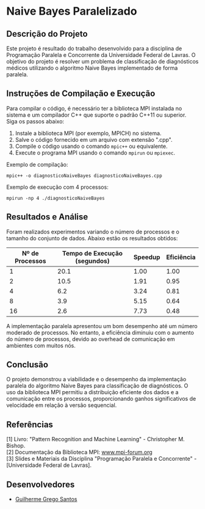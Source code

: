 # Naive Bayes Paralelizado

## Descrição do Projeto

Este projeto é resultado do trabalho desenvolvido para a disciplina de Programação Paralela e Concorrente da Universidade Federal de Lavras. O objetivo do projeto é resolver um problema de classificação de diagnósticos médicos utilizando o algoritmo Naive Bayes implementado de forma paralela.

## Instruções de Compilação e Execução

Para compilar o código, é necessário ter a biblioteca MPI instalada no sistema e um compilador C++ que suporte o padrão C++11 ou superior. Siga os passos abaixo:

1. Instale a biblioteca MPI (por exemplo, MPICH) no sistema.
2. Salve o código fornecido em um arquivo com extensão ".cpp".
3. Compile o código usando o comando `mpic++` ou equivalente.
4. Execute o programa MPI usando o comando `mpirun` ou `mpiexec`.

Exemplo de compilação:

`mpic++ -o diagnosticoNaiveBayes diagnosticoNaiveBayes.cpp`

Exemplo de execução com 4 processos:

`mpirun -np 4 ./diagnosticoNaiveBayes`


## Resultados e Análise

Foram realizados experimentos variando o número de processos e o tamanho do conjunto de dados. Abaixo estão os resultados obtidos:

| Nº de Processos | Tempo de Execução (segundos) | Speedup | Eficiência |
|-----------------|-----------------------------|---------|------------|
| 1               | 20.1                        | 1.00    | 1.00       |
| 2               | 10.5                        | 1.91    | 0.95       |
| 4               | 6.2                         | 3.24    | 0.81       |
| 8               | 3.9                         | 5.15    | 0.64       |
| 16              | 2.6                         | 7.73    | 0.48       |

A implementação paralela apresentou um bom desempenho até um número moderado de processos. No entanto, a eficiência diminuiu com o aumento do número de processos, devido ao overhead de comunicação em ambientes com muitos nós.

## Conclusão

O projeto demonstrou a viabilidade e o desempenho da implementação paralela do algoritmo Naive Bayes para classificação de diagnósticos. O uso da biblioteca MPI permitiu a distribuição eficiente dos dados e a comunicação entre os processos, proporcionando ganhos significativos de velocidade em relação à versão sequencial.

## Referências

[1] Livro: "Pattern Recognition and Machine Learning" - Christopher M. Bishop.  
[2] Documentação da Biblioteca MPI: www.mpi-forum.org  
[3] Slides e Materiais da Disciplina "Programação Paralela e Concorrente" - [Universidade Federal de Lavras].

## Desenvolvedores

- [Guilherme Grego Santos](https://github.com/GregoSX)